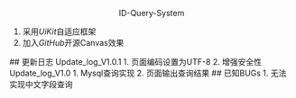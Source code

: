 <p align="center">ID-Query-System</p>
<ol>
	<li>采用<i>UiKit</i>自适应框架</li>
	<li>加入<i>GitHub</i>开源Canvas效果</li>
</ol>
## 更新日志
Update_log_V1.0.1
1. 页面编码设置为UTF-8
2. 增强安全性
Update_log_V1.0
1. Mysql查询实现
2. 页面输出查询结果
## 已知BUGs
1. 无法实现中文字段查询
